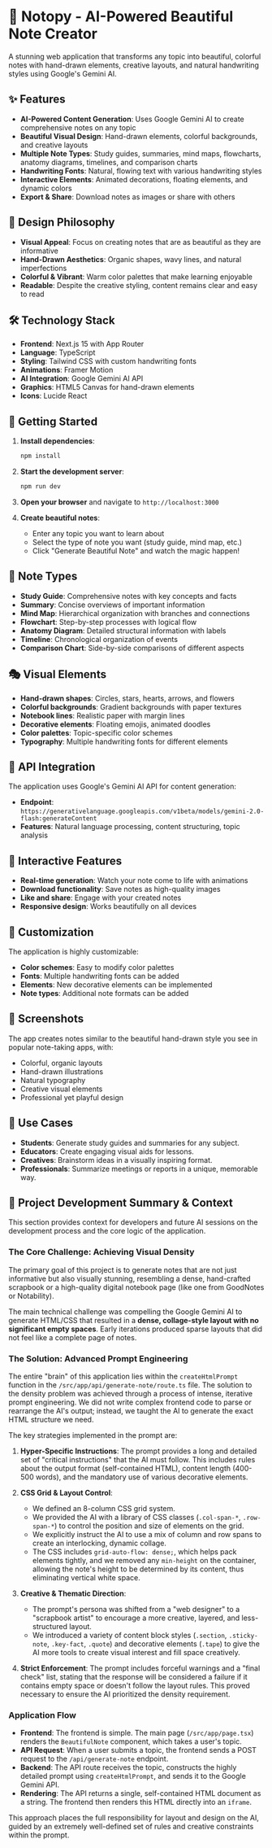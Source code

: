 # 🎨 Notopy - AI-Powered Beautiful Note Creator

A stunning web application that transforms any topic into beautiful, colorful notes with hand-drawn elements, creative layouts, and natural handwriting styles using Google's Gemini AI.

## ✨ Features

- **AI-Powered Content Generation**: Uses Google Gemini AI to create comprehensive notes on any topic
- **Beautiful Visual Design**: Hand-drawn elements, colorful backgrounds, and creative layouts
- **Multiple Note Types**: Study guides, summaries, mind maps, flowcharts, anatomy diagrams, timelines, and comparison charts
- **Handwriting Fonts**: Natural, flowing text with various handwriting styles
- **Interactive Elements**: Animated decorations, floating elements, and dynamic colors
- **Export & Share**: Download notes as images or share with others

## 🎯 Design Philosophy

- **Visual Appeal**: Focus on creating notes that are as beautiful as they are informative
- **Hand-Drawn Aesthetics**: Organic shapes, wavy lines, and natural imperfections
- **Colorful & Vibrant**: Warm color palettes that make learning enjoyable
- **Readable**: Despite the creative styling, content remains clear and easy to read

## 🛠️ Technology Stack

- **Frontend**: Next.js 15 with App Router
- **Language**: TypeScript
- **Styling**: Tailwind CSS with custom handwriting fonts
- **Animations**: Framer Motion
- **AI Integration**: Google Gemini AI API
- **Graphics**: HTML5 Canvas for hand-drawn elements
- **Icons**: Lucide React

## 🚀 Getting Started

1. **Install dependencies**:
   ```bash
   npm install
   ```

2. **Start the development server**:
   ```bash
   npm run dev
   ```

3. **Open your browser** and navigate to `http://localhost:3000`

4. **Create beautiful notes**:
   - Enter any topic you want to learn about
   - Select the type of note you want (study guide, mind map, etc.)
   - Click "Generate Beautiful Note" and watch the magic happen!

## 🎨 Note Types

- **Study Guide**: Comprehensive notes with key concepts and facts
- **Summary**: Concise overviews of important information
- **Mind Map**: Hierarchical organization with branches and connections
- **Flowchart**: Step-by-step processes with logical flow
- **Anatomy Diagram**: Detailed structural information with labels
- **Timeline**: Chronological organization of events
- **Comparison Chart**: Side-by-side comparisons of different aspects

## 🎭 Visual Elements

- **Hand-drawn shapes**: Circles, stars, hearts, arrows, and flowers
- **Colorful backgrounds**: Gradient backgrounds with paper textures
- **Notebook lines**: Realistic paper with margin lines
- **Decorative elements**: Floating emojis, animated doodles
- **Color palettes**: Topic-specific color schemes
- **Typography**: Multiple handwriting fonts for different elements

## 📡 API Integration

The application uses Google's Gemini AI API for content generation:
- **Endpoint**: `https://generativelanguage.googleapis.com/v1beta/models/gemini-2.0-flash:generateContent`
- **Features**: Natural language processing, content structuring, topic analysis

## 🎪 Interactive Features

- **Real-time generation**: Watch your note come to life with animations
- **Download functionality**: Save notes as high-quality images
- **Like and share**: Engage with your created notes
- **Responsive design**: Works beautifully on all devices

## 🔧 Customization

The application is highly customizable:
- **Color schemes**: Easy to modify color palettes
- **Fonts**: Multiple handwriting fonts can be added
- **Elements**: New decorative elements can be implemented
- **Note types**: Additional note formats can be added

## 📸 Screenshots

The app creates notes similar to the beautiful hand-drawn style you see in popular note-taking apps, with:
- Colorful, organic layouts
- Hand-drawn illustrations
- Natural typography
- Creative visual elements
- Professional yet playful design

## 🎯 Use Cases

- **Students**: Generate study guides and summaries for any subject.
- **Educators**: Create engaging visual aids for lessons.
- **Creatives**: Brainstorm ideas in a visually inspiring format.
- **Professionals**: Summarize meetings or reports in a unique, memorable way.

## 🧠 Project Development Summary & Context

This section provides context for developers and future AI sessions on the development process and the core logic of the application.

### The Core Challenge: Achieving Visual Density

The primary goal of this project is to generate notes that are not just informative but also visually stunning, resembling a dense, hand-crafted scrapbook or a high-quality digital notebook page (like one from GoodNotes or Notability).

The main technical challenge was compelling the Google Gemini AI to generate HTML/CSS that resulted in a **dense, collage-style layout with no significant empty spaces**. Early iterations produced sparse layouts that did not feel like a complete page of notes.

### The Solution: Advanced Prompt Engineering

The entire "brain" of this application lies within the `createHtmlPrompt` function in the `/src/app/api/generate-note/route.ts` file. The solution to the density problem was achieved through a process of intense, iterative prompt engineering. We did not write complex frontend code to parse or rearrange the AI's output; instead, we taught the AI to generate the exact HTML structure we need.

The key strategies implemented in the prompt are:

1.  **Hyper-Specific Instructions**: The prompt provides a long and detailed set of "critical instructions" that the AI must follow. This includes rules about the output format (self-contained HTML), content length (400-500 words), and the mandatory use of various decorative elements.

2.  **CSS Grid & Layout Control**:
    *   We defined an 8-column CSS grid system.
    *   We provided the AI with a library of CSS classes (`.col-span-*`, `.row-span-*`) to control the position and size of elements on the grid.
    *   We explicitly instruct the AI to use a mix of column and row spans to create an interlocking, dynamic collage.
    *   The CSS includes `grid-auto-flow: dense;`, which helps pack elements tightly, and we removed any `min-height` on the container, allowing the note's height to be determined by its content, thus eliminating vertical white space.

3.  **Creative & Thematic Direction**:
    *   The prompt's persona was shifted from a "web designer" to a "scrapbook artist" to encourage a more creative, layered, and less-structured layout.
    *   We introduced a variety of content block styles (`.section`, `.sticky-note`, `.key-fact`, `.quote`) and decorative elements (`.tape`) to give the AI more tools to create visual interest and fill space creatively.

4.  **Strict Enforcement**: The prompt includes forceful warnings and a "final check" list, stating that the response will be considered a failure if it contains empty space or doesn't follow the layout rules. This proved necessary to ensure the AI prioritized the density requirement.

### Application Flow

-   **Frontend**: The frontend is simple. The main page (`/src/app/page.tsx`) renders the `BeautifulNote` component, which takes a user's topic.
-   **API Request**: When a user submits a topic, the frontend sends a POST request to the `/api/generate-note` endpoint.
-   **Backend**: The API route receives the topic, constructs the highly detailed prompt using `createHtmlPrompt`, and sends it to the Google Gemini API.
-   **Rendering**: The API returns a single, self-contained HTML document as a string. The frontend then renders this HTML directly into an `iframe`.

This approach places the full responsibility for layout and design on the AI, guided by an extremely well-defined set of rules and creative constraints within the prompt.
